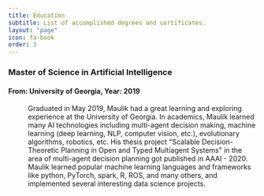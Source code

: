 ```yaml
---
title: Education
subtitle: List of accomplished degrees and certificates.
layout: "page"
icon: fa-book
order: 3
---
```

<dl>
  <dt> <h3>Master of Science in Artificial Intelligence </h3> <h4>From: University of Georgia, Year: 2019</h4></dt>
  <dd>
    <p>
    Graduated in May 2019, Maulik had a great learning and exploring experience at the University of Georgia. In academics, Maulik learned many AI technologies including multi-agent decision making, machine learning (deep learning, NLP, computer vision, etc.), evolutionary algorithms, robotics, etc. His thesis project "Scalable Decision-Theoretic Planning in Open and Typed Multiagent Systems" in the area of multi-agent decision planning got published in AAAI - 2020. Maulik learned popular machine learning languages and frameworks like python, PyTorch, spark, R, ROS, and many others, and implemented several interesting data science projects.
    </p>

<!--    <p>While at school, Maulik worked at EITS in the Student Information and Systems team for approximately two years. Maulik was awarded the UGA Student Employee of the Year, 2017 by the UGA Career Center. Maulik also enjoyed working at the Bolton Dining commons and learned to work as a blue-color worker.

    </p> -->

<!--    <p>
    Apart from the academics, Maulik participated in many extra-curricular activities at UGA. Maulik participated in UGA Grad school leadership program, where he worked on his leadership and communication skills, while accomplished a community project for teaching soft-skills to the middle school children. Additionally, Maulik volunteered at UGA Red-Cross and Speak out for species at UGA. Interestingly, Maulik learned swing, Latin and ballroom dancing while at school, which is now one of his favorite hobbies.
    </p> -->
  </dd>
</dl>
